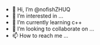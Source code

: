 - 👋 Hi, I’m @nofishZHUQ
- 👀 I’m interested in ...
- 🌱 I’m currently learning c++
- 💞️ I’m looking to collaborate on ...
- 📫 How to reach me ...

<!---
nofishZHUQ/nofishZHUQ is a ✨ special ✨ repository because its `README.md` (this file) appears on your GitHub profile.
You can click the Preview link to take a look at your changes.
--->
